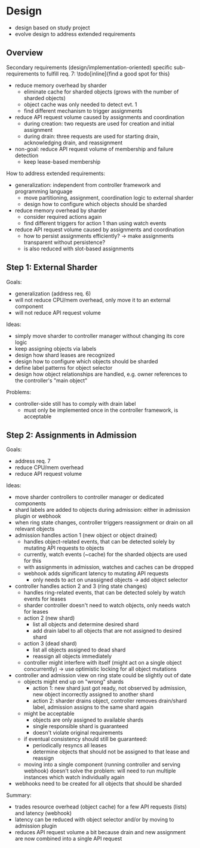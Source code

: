 # Design

- design based on study project
- evolve design to address extended requirements

## Overview

Secondary requirements (design/implementation-oriented) specific sub-requirements to fulfill req. 7:
\todo[inline]{find a good spot for this}

- reduce memory overhead by sharder
  - eliminate cache for sharded objects (grows with the number of sharded objects)
  - object cache was only needed to detect evt. 1
  - find different mechanism to trigger assignments
- reduce API request volume caused by assignments and coordination
  - during creation: two requests are used for creation and initial assignment
  - during drain: three requests are used for starting drain, acknowledging drain, and reassignment
- non-goal: reduce API request volume of membership and failure detection
  - keep lease-based membership

How to address extended requirements:

- generalization: independent from controller framework and programming language
  - move partitioning, assignment, coordination logic to external sharder
  - design how to configure which objects should be sharded
- reduce memory overhead by sharder
  - consider required actions again
  - find different triggers for action 1 than using watch events
- reduce API request volume caused by assignments and coordination
  - how to persist assignments efficiently? -> make assignments transparent without persistence?
  - is also reduced with slot-based assignments

## Step 1: External Sharder

Goals:

- generalization (address req. 6)
- will not reduce CPU/mem overhead, only move it to an external component
- will not reduce API request volume

Ideas:

- simply move sharder to controller manager without changing its core logic
- keep assigning objects via labels
- design how shard leases are recognized
- design how to configure which objects should be sharded
- define label patterns for object selector
- design how object relationships are handled, e.g. owner references to the controller's "main object"

Problems:

- controller-side still has to comply with drain label
  - must only be implemented once in the controller framework, is acceptable

## Step 2: Assignments in Admission

Goals:

- address req. 7
- reduce CPU/mem overhead
- reduce API request volume

Ideas:

- move sharder controllers to controller manager or dedicated components
- shard labels are added to objects during admission: either in admission plugin or webhook
- when ring state changes, controller triggers reassignment or drain on all relevant objects
- admission handles action 1 (new object or object drained)
  - handles object-related events, that can be detected solely by mutating API requests to objects
  - currently, watch events (~cache) for the sharded objects are used for this
  - with assignments in admission, watches and caches can be dropped
  - webhook adds significant latency to mutating API requests
    - only needs to act on unassigned objects -> add object selector
- controller handles action 2 and 3 (ring state changes)
  - handles ring-related events, that can be detected solely by watch events for leases
  - sharder controller doesn't need to watch objects, only needs watch for leases
  - action 2 (new shard)
    - list all objects and determine desired shard
    - add drain label to all objects that are not assigned to desired shard
  - action 3 (dead shard)
    - list all objects assigned to dead shard
    - reassign all objects immediately
  - controller might interfere with itself (might act on a single object concurrently) -> use optimistic locking for all object mutations
- controller and admission view on ring state could be slightly out of date
  - objects might end up on "wrong" shards
    - action 1: new shard just got ready, not observed by admission, new object incorrectly assigned to another shard
    - action 2: sharder drains object, controller removes drain/shard label, admission assigns to the same shard again
  - might be acceptable
    - objects are only assigned to available shards
    - single responsible shard is guaranteed
    - doesn't violate original requirements
  - if eventual consistency should still be guaranteed:
    - periodically resyncs all leases
    - determine objects that should not be assigned to that lease and reassign
  - moving into a single component (running controller and serving webhook) doesn't solve the problem: will need to run multiple instances which watch individually again
- webhooks need to be created for all objects that should be sharded

Summary:

- trades resource overhead (object cache) for a few API requests (lists) and latency (webhook)
- latency can be reduced with object selector and/or by moving to admission plugin
- reduces API request volume a bit because drain and new assignment are now combined into a single API request

<!--
## Approach 1: Transparent Assignments

Goals:

- reduce CPU/mem overhead
- reduce API request volume

Ideas:

- move lease controller to controller manager as in step 1
- teach API server to calculate assignments in watch cache, piggy-back on caches -> reduce resource overhead
- make assignments transparent, don't persist in etcd -> reduce API request volume
  - no resource version bumps, no watch events!?
  - how are are watch events triggered on assignment changes?
    - investigate how CR of CRDs handle this
    - custom resource watch terminates when CRD spec/schema changes
    - terminating the watch connection would cause a re-list
    - terminating watches on assignment changes is not enough
      - controller will restart the watch with the last observed resource version
      - without bumps to resource version, there will be no new watch events
      - we still can't be sure if the controller observed the change
- preventing concurrency: how is drain handled?
  - reassignment could send a `DELETE` event just like a label change on watches with label selector
  - API servers need to ensure that the client observed the change
  - client sends assignment label back to API server in patch/update request as prerequisite
    - request is rejected with a conflict error if assignment doesn't match (similar to optimistic locking)
    - doesn't work on owned objects
- assignments and coordination must be consistent across API server instances
-->

<!--
## Approach 3: Slot-based Assignments

Goals:

- reduce API request volume
- reduce CPU/mem overhead?

Ideas:

- move all sharder controllers to controller manager
- assign objects in bulk like in redis
- don't persist assignments on object labels
- persist slot assignments on leases?
- preventing concurrency requires controllers to look up slot assignments in object reconciliation
- hard to achieve consistency with this?
- watch per slot? -> significant implementation effort in every language/framework
- lease per slot
  - too high request volume for coordination (ref knative)
- shard needs to acknowledge slot movement
  - include some kind of observed generation number of assignments in regular lease updates
-->

